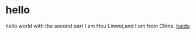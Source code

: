 # hello
hello world with the second part
I am Hou Linwei,and I am from China.
[baidu](www.baidu.com)
